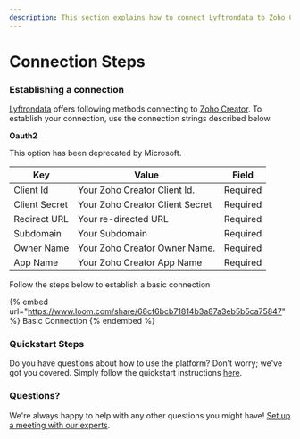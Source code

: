 ```yaml
---
description: This section explains how to connect Lyftrondata to Zoho Creator.
---
```


# Connection Steps

### Establishing a connection

[Lyftrondata](https://www.lyftrondata.com) offers following methods connecting to [Zoho Creator](https://www.lyftrondata.com/integration/technology-analytics/zoho-creator/). To establish your connection, use the connection strings described below.

**Oauth2**

This option has been deprecated by Microsoft.

| Key           | Value                           | Field    |
| ------------- | ------------------------------- | -------- |
| Client Id     | Your Zoho Creator Client Id.    | Required |
| Client Secret | Your Zoho Creator Client Secret | Required |
| Redirect URL  | Your re-directed URL            | Required |
| Subdomain     | Your Subdomain                  | Required |
| Owner Name    | Your Zoho Creator Owner Name.   | Required |
| App Name      | Your Zoho Creator App Name      | Required |

Follow the steps below to establish a basic connection

{% embed url="https://www.loom.com/share/68cf6bcb71814b3a87a3eb5b5ca75847" %}
Basic Connection
{% endembed %}

### Quickstart Steps

Do you have questions about how to use the platform? Don't worry; we've got you covered. Simply follow the quickstart instructions [here](./).

### Questions? <a href="#questions" id="questions"></a>

We're always happy to help with any other questions you might have! [Set up a meeting with our experts](https://www.lyftrondata.com/book-a-meeting/).
